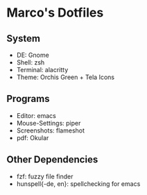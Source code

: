 # Marco's Dotfiles

## System

+ DE: Gnome
+ Shell: zsh
+ Terminal: alacritty
+ Theme: Orchis Green + Tela Icons

## Programs

+ Editor: emacs
+ Mouse-Settings: piper
+ Screenshots: flameshot
+ pdf: Okular

## Other Dependencies
+ fzf: fuzzy file finder
+ hunspell{-de, en}: spellchecking for emacs
